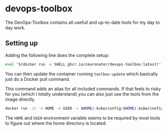 # devops-toolbox

The DevOps-Toolbox contains all usefull and up-to-date tools for my day to day work.

## Setting up

Adding the following line does the complete setup:

```bash
eval "$(docker run -e SHELL ghcr.io/skaronator/devops-toolbox:latest)"
```

You can then update the container running `toolbox-update` which basically just do a Docker pull command.


This command adds an alias for all included commands. If that feels to risky for you (which I totally understand) you can also just use the tools from the image directly.

```bash
docker run -it -e HOME -e USER -v $HOME/.kube/config:$HOME/.kube/config ghcr.io/skaronator/devops-toolbox:latest kubectl
```

The `HOME` and `USER` environment variable seems to be required by most tools to figure out where the home directory is located.
